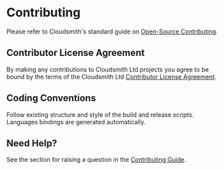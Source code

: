 # Contributing

Please refer to Cloudsmith's standard guide on [Open-Source Contributing](https://help.cloudsmith.io/docs/contributing).

## Contributor License Agreement

By making any contributions to Cloudsmith Ltd projects you agree to be bound by the terms of the Cloudsmith Ltd [Contributor License Agreement](https://help.cloudsmith.io/docs/contributor-license-agreement).

## Coding Conventions

Follow existing structure and style of the build and release scripts. Languages bindings are generated automatically.

## Need Help?

See the section for raising a question in the [Contributing Guide](https://help.cloudsmith.io/docs/contributing).